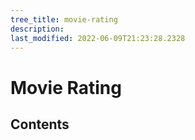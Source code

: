 ```yaml
---
tree_title: movie-rating
description: 
last_modified: 2022-06-09T21:23:28.2328
---
```


# Movie Rating

## Contents
